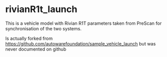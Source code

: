 # rivianR1t_launch
This is a vehicle model with Rivian R1T parameters taken from PreScan for synchronisation of the two systems.

Is actually forked from https://github.com/autowarefoundation/sample_vehicle_launch but was never documented on github
